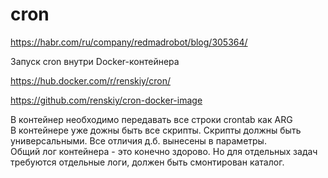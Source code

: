 # cron

https://habr.com/ru/company/redmadrobot/blog/305364/

Запуск cron внутри Docker-контейнера

https://hub.docker.com/r/renskiy/cron/

https://github.com/renskiy/cron-docker-image

В контейнер необходимо передавать все строки crontab как ARG<BR>
В контейнере уже дожны быть все скрипты. Скрипты должны быть универсальными. Все отличия д.б. вынесены в параметры.<BR>
Общий лог контейнера - это конечно здорово. Но для отдельных задач требуются отдельные логи, должен быть смонтирован каталог.<BR>
